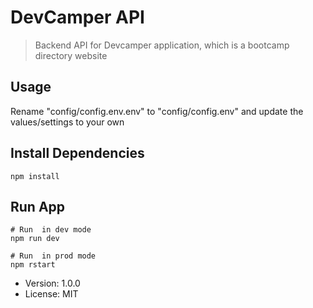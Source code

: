 # DevCamper API

> Backend API for Devcamper application, which is a bootcamp directory website

## Usage

Rename "config/config.env.env" to "config/config.env" and update the values/settings to your own

## Install Dependencies
```
npm install
```

## Run App
```
# Run  in dev mode
npm run dev

# Run  in prod mode
npm rstart

```

- Version: 1.0.0
- License: MIT